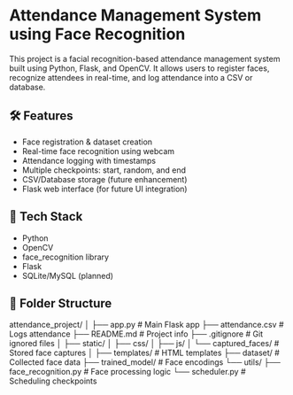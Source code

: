 # Attendance Management System using Face Recognition

This project is a facial recognition-based attendance management system built using Python, Flask, and OpenCV. It allows users to register faces, recognize attendees in real-time, and log attendance into a CSV or database.

## 🛠 Features
- Face registration & dataset creation
- Real-time face recognition using webcam
- Attendance logging with timestamps
- Multiple checkpoints: start, random, and end
- CSV/Database storage (future enhancement)
- Flask web interface (for future UI integration)

## 🧰 Tech Stack
- Python
- OpenCV
- face_recognition library
- Flask
- SQLite/MySQL (planned)

## 📁 Folder Structure
attendance_project/ │ 
├── app.py # Main Flask app 
├── attendance.csv # Logs attendance 
├── README.md # Project info 
├── .gitignore # Git ignored files │ 
├── static/ │ 
├── css/ │ 
├── js/ │ └── captured_faces/ # Stored face captures │ 
├── templates/ # HTML templates 
├── dataset/ # Collected face data 
├── trained_model/ # Face encodings └── utils/ 
├── face_recognition.py # Face processing logic └── scheduler.py # Scheduling checkpoints
